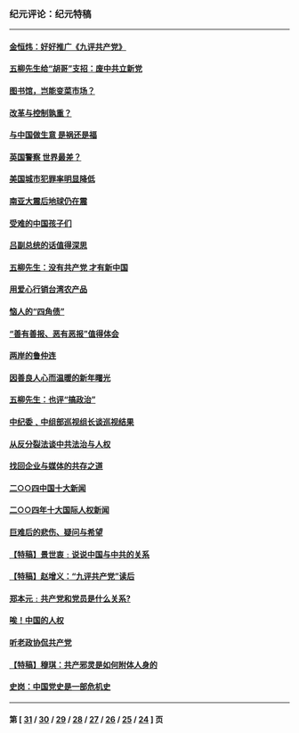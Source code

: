 ### 纪元评论：纪元特稿
---
#### [金恒炜：好好推广《九评共产党》](../../pages/nsc424/n783102.md) 
#### [五柳先生给“胡哥”支招：废中共立新党](../../pages/nsc424/n780073.md) 
#### [图书馆，岂能变菜市场？](../../pages/nsc424/n779006.md) 
#### [改革与控制孰重？](../../pages/nsc424/n778991.md) 
#### [与中国做生意 是祸还是福](../../pages/nsc424/n778986.md) 
#### [英国警察 世界最差？](../../pages/nsc424/n778928.md) 
#### [美国城市犯罪率明显降低](../../pages/nsc424/n778927.md) 
#### [南亚大震后地球仍在震](../../pages/nsc424/n778918.md) 
#### [受难的中国孩子们](../../pages/nsc424/n778887.md) 
#### [吕副总统的话值得深思](../../pages/nsc424/n778858.md) 
#### [五柳先生：没有共产党 才有新中国](../../pages/nsc424/n772526.md) 
#### [用爱心行销台湾农产品](../../pages/nsc424/n769877.md) 
#### [恼人的“四角债”](../../pages/nsc424/n769875.md) 
#### [“善有善报、恶有恶报”值得体会](../../pages/nsc424/n769874.md) 
#### [两岸的鲁仲连](../../pages/nsc424/n769866.md) 
#### [因善良人心而温暖的新年曙光](../../pages/nsc424/n769865.md) 
#### [五柳先生：也评“搞政治”](../../pages/nsc424/n767663.md) 
#### [中纪委﹑中组部巡视组长谈巡视结果](../../pages/nsc424/n763932.md) 
#### [从反分裂法谈中共法治与人权](../../pages/nsc424/n763352.md) 
#### [找回企业与媒体的共存之道](../../pages/nsc424/n763316.md) 
#### [二○○四中国十大新闻](../../pages/nsc424/n763299.md) 
#### [二○○四年十大国际人权新闻](../../pages/nsc424/n763297.md) 
#### [巨难后的悲伤、疑问与希望](../../pages/nsc424/n763270.md) 
#### [【特稿】景世衷﹕说说中国与中共的关系](../../pages/nsc424/n761652.md) 
#### [【特稿】赵增义：“九评共产党”读后](../../pages/nsc424/n761467.md) 
#### [郑本元﹕共产党和党员是什么关系?](../../pages/nsc424/n760593.md) 
#### [唉！中国的人权](../../pages/nsc424/n755578.md) 
#### [听老政协侃共产党](../../pages/nsc424/n753723.md) 
#### [【特稿】穆琪：共产邪灵是如何附体人身的](../../pages/nsc424/n752324.md) 
#### [史岗：中国党史是一部危机史](../../pages/nsc424/n748382.md) 

---
#### 第 [ [31](./31.md) / [30](./30.md) / [29](./29.md) / [28](./28.md) / [27](./27.md) / [26](./26.md) / [25](./25.md) / [24](./24.md) ] 页
